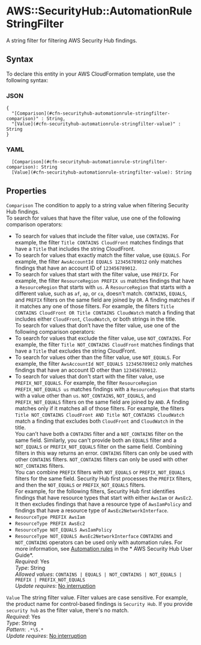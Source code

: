 # AWS::SecurityHub::AutomationRule StringFilter<a name="aws-properties-securityhub-automationrule-stringfilter"></a>

A string filter for filtering AWS Security Hub findings\.

## Syntax<a name="aws-properties-securityhub-automationrule-stringfilter-syntax"></a>

To declare this entity in your AWS CloudFormation template, use the following syntax:

### JSON<a name="aws-properties-securityhub-automationrule-stringfilter-syntax.json"></a>

```
{
  "[Comparison](#cfn-securityhub-automationrule-stringfilter-comparison)" : String,
  "[Value](#cfn-securityhub-automationrule-stringfilter-value)" : String
}
```

### YAML<a name="aws-properties-securityhub-automationrule-stringfilter-syntax.yaml"></a>

```
  [Comparison](#cfn-securityhub-automationrule-stringfilter-comparison): String
  [Value](#cfn-securityhub-automationrule-stringfilter-value): String
```

## Properties<a name="aws-properties-securityhub-automationrule-stringfilter-properties"></a>

`Comparison`  <a name="cfn-securityhub-automationrule-stringfilter-comparison"></a>
The condition to apply to a string value when filtering Security Hub findings\.  
To search for values that have the filter value, use one of the following comparison operators:  
+ To search for values that include the filter value, use `CONTAINS`\. For example, the filter `Title CONTAINS CloudFront` matches findings that have a `Title` that includes the string CloudFront\.
+ To search for values that exactly match the filter value, use `EQUALS`\. For example, the filter `AwsAccountId EQUALS 123456789012` only matches findings that have an account ID of `123456789012`\.
+ To search for values that start with the filter value, use `PREFIX`\. For example, the filter `ResourceRegion PREFIX us` matches findings that have a `ResourceRegion` that starts with `us`\. A `ResourceRegion` that starts with a different value, such as `af`, `ap`, or `ca`, doesn't match\.
 `CONTAINS`, `EQUALS`, and `PREFIX` filters on the same field are joined by `OR`\. A finding matches if it matches any one of those filters\. For example, the filters `Title CONTAINS CloudFront OR Title CONTAINS CloudWatch` match a finding that includes either `CloudFront`, `CloudWatch`, or both strings in the title\.  
To search for values that don’t have the filter value, use one of the following comparison operators:  
+ To search for values that exclude the filter value, use `NOT_CONTAINS`\. For example, the filter `Title NOT_CONTAINS CloudFront` matches findings that have a `Title` that excludes the string CloudFront\.
+ To search for values other than the filter value, use `NOT_EQUALS`\. For example, the filter `AwsAccountId NOT_EQUALS 123456789012` only matches findings that have an account ID other than `123456789012`\.
+ To search for values that don't start with the filter value, use `PREFIX_NOT_EQUALS`\. For example, the filter `ResourceRegion PREFIX_NOT_EQUALS us` matches findings with a `ResourceRegion` that starts with a value other than `us`\.
 `NOT_CONTAINS`, `NOT_EQUALS`, and `PREFIX_NOT_EQUALS` filters on the same field are joined by `AND`\. A finding matches only if it matches all of those filters\. For example, the filters `Title NOT_CONTAINS CloudFront AND Title NOT_CONTAINS CloudWatch` match a finding that excludes both `CloudFront` and `CloudWatch` in the title\.  
You can’t have both a `CONTAINS` filter and a `NOT_CONTAINS` filter on the same field\. Similarly, you can't provide both an `EQUALS` filter and a `NOT_EQUALS` or `PREFIX_NOT_EQUALS` filter on the same field\. Combining filters in this way returns an error\. `CONTAINS` filters can only be used with other `CONTAINS` filters\. `NOT_CONTAINS` filters can only be used with other `NOT_CONTAINS` filters\.   
You can combine `PREFIX` filters with `NOT_EQUALS` or `PREFIX_NOT_EQUALS` filters for the same field\. Security Hub first processes the `PREFIX` filters, and then the `NOT_EQUALS` or `PREFIX_NOT_EQUALS` filters\.  
For example, for the following filters, Security Hub first identifies findings that have resource types that start with either `AwsIam` or `AwsEc2`\. It then excludes findings that have a resource type of `AwsIamPolicy` and findings that have a resource type of `AwsEc2NetworkInterface`\.  
+  `ResourceType PREFIX AwsIam` 
+  `ResourceType PREFIX AwsEc2` 
+  `ResourceType NOT_EQUALS AwsIamPolicy` 
+  `ResourceType NOT_EQUALS AwsEc2NetworkInterface` 
 `CONTAINS` and `NOT_CONTAINS` operators can be used only with automation rules\. For more information, see [Automation rules](https://docs.aws.amazon.com/securityhub/latest/userguide/automation-rules.html) in the * AWS Security Hub User Guide*\.  
*Required*: Yes  
*Type*: String  
*Allowed values*: `CONTAINS | EQUALS | NOT_CONTAINS | NOT_EQUALS | PREFIX | PREFIX_NOT_EQUALS`  
*Update requires*: [No interruption](https://docs.aws.amazon.com/AWSCloudFormation/latest/UserGuide/using-cfn-updating-stacks-update-behaviors.html#update-no-interrupt)

`Value`  <a name="cfn-securityhub-automationrule-stringfilter-value"></a>
The string filter value\. Filter values are case sensitive\. For example, the product name for control\-based findings is `Security Hub`\. If you provide `security hub` as the filter value, there's no match\.  
*Required*: Yes  
*Type*: String  
*Pattern*: `.*\S.*`  
*Update requires*: [No interruption](https://docs.aws.amazon.com/AWSCloudFormation/latest/UserGuide/using-cfn-updating-stacks-update-behaviors.html#update-no-interrupt)